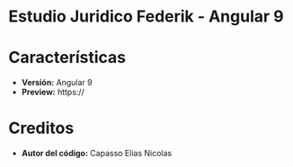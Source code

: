 # Estudio Juridico Federik - Angular 9

# Características

 - **Versión:** Angular 9
 - **Preview:** https://

 
# Creditos
- **Autor del código:** Capasso Elias Nicolas